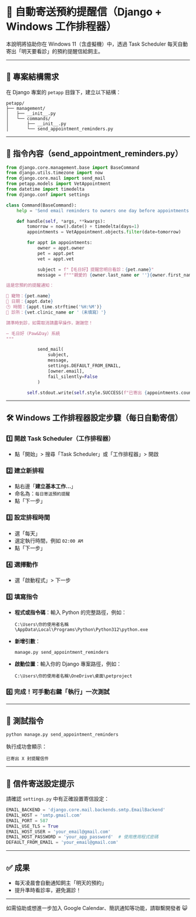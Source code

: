 
# 🐾 自動寄送預約提醒信（Django + Windows 工作排程器）

本說明將協助你在 Windows 11（含虛擬機）中，透過 Task Scheduler 每天自動寄出「明天要看診」的預約提醒信給飼主。

---

## 📁 專案結構需求

在 Django 專案的 `petapp` 目錄下，建立以下結構：

```
petapp/
├── management/
│   ├── __init__.py
│   └── commands/
│       ├── __init__.py
│       └── send_appointment_reminders.py
```

---

## 📜 指令內容（send_appointment_reminders.py）

```python
from django.core.management.base import BaseCommand
from django.utils.timezone import now
from django.core.mail import send_mail
from petapp.models import VetAppointment
from datetime import timedelta
from django.conf import settings

class Command(BaseCommand):
    help = 'Send email reminders to owners one day before appointments'

    def handle(self, *args, **kwargs):
        tomorrow = now().date() + timedelta(days=1)
        appointments = VetAppointment.objects.filter(date=tomorrow)

        for appt in appointments:
            owner = appt.owner
            pet = appt.pet
            vet = appt.vet

            subject = f"【毛日好】提醒您明日看診：{pet.name}"
            message = f"""親愛的 {owner.last_name or ''}{owner.first_name or owner.username}，您好：

這是您預約的提醒通知：

🐾 寵物：{pet.name}  
📅 日期：{appt.date}  
🕒 時間：{appt.time.strftime('%H:%M')}  
🏥 診所：{vet.clinic_name or '（未填寫）'}

請準時到診，如需取消請盡早操作，謝謝您！

— 毛日好（Paw&Day）系統
"""

            send_mail(
                subject,
                message,
                settings.DEFAULT_FROM_EMAIL,
                [owner.email],
                fail_silently=False
            )

        self.stdout.write(self.style.SUCCESS(f"已寄出 {appointments.count()} 封提醒信件"))
```

---

## 🛠 Windows 工作排程器設定步驟（每日自動寄信）

### 1️⃣ 開啟 Task Scheduler（工作排程器）
- 點「開始」> 搜尋「Task Scheduler」或「工作排程器」> 開啟

### 2️⃣ 建立新排程
- 點右邊「**建立基本工作...**」
- 命名為：`每日寄送預約提醒`
- 點「下一步」

### 3️⃣ 設定排程時間
- 選「每天」
- 選定執行時間，例如 `02:00 AM`
- 點「下一步」

### 4️⃣ 選擇動作
- 選「啟動程式」> 下一步

### 5️⃣ 填寫指令
- **程式或指令碼**：輸入 Python 的完整路徑，例如：
  ```
  C:\Users\你的使用者名稱\AppData\Local\Programs\Python\Python312\python.exe
  ```
- **新增引數**：
  ```
  manage.py send_appointment_reminders
  ```
- **啟動位置**：輸入你的 Django 專案路徑，例如：
  ```
  C:\Users\你的使用者名稱\OneDrive\桌面\petproject
  ```

### 6️⃣ 完成！可手動右鍵「執行」一次測試

---

## 🧪 測試指令

```bash
python manage.py send_appointment_reminders
```

執行成功會顯示：

```
已寄出 X 封提醒信件
```

---

## 💌 信件寄送設定提示

請確認 `settings.py` 中有正確設置寄信設定：

```python
EMAIL_BACKEND = 'django.core.mail.backends.smtp.EmailBackend'
EMAIL_HOST = 'smtp.gmail.com'
EMAIL_PORT = 587
EMAIL_USE_TLS = True
EMAIL_HOST_USER = 'your_email@gmail.com'
EMAIL_HOST_PASSWORD = 'your_app_password'  # 使用應用程式密碼
DEFAULT_FROM_EMAIL = 'your_email@gmail.com'
```

---

## ✅ 成果

- 每天凌晨會自動通知飼主「明天的預約」
- 提升準時看診率，避免漏診！

---

如需協助或想進一步加入 Google Calendar、簡訊通知等功能，請聯繫開發者 😺

